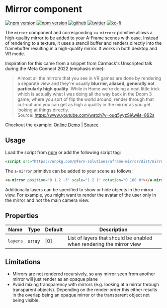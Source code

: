 # Mirror component
[![npm version](https://img.shields.io/npm/v/@fern-solutions/aframe-mirror.svg?style=flat-square)](https://www.npmjs.com/package/@fern-solutions/aframe-mirror)
[![npm version](https://img.shields.io/npm/l/@fern-solutions/aframe-mirror.svg?style=flat-square)](https://www.npmjs.com/package/@fern-solutions/aframe-mirror)
[![github](https://flat.badgen.net/badge/icon/github?icon=github&label)](https://github.com/mrxz/fern-aframe-components/)
[![twitter](https://flat.badgen.net/badge/twitter/@noerihuisman/blue?icon=twitter&label)](https://twitter.com/noerihuisman)
[![ko-fi](https://img.shields.io/badge/ko--fi-buy%20me%20a%20coffee-ff5f5f?style=flat-square)](https://ko-fi.com/fernsolutions)

The `mirror` component and corresponding `<a-mirror>` primitive allows a high-quality mirror to be added to your A-Frame scenes with ease. Instead of rendering to a texture, it uses a stencil buffer and renders directly into the framebuffer resulting in a high-quality mirror. It works in both desktop and VR mode.

Inspiration for this came from a snippet from Carmack's Unscripted talk during the Meta Connect 2022 (emphasis mine):
> Almost all the mirrors that you see in VR games are done by rendering a separate view and they're usually **blurrier, aliased, generally not particularly high quality**. While in Home we're doing a neat little trick which is actually what I was doing all the way back in the Doom 3 game, where you sort of flip the world around, render through that cut-out and you can get as high a quality in the mirror as you get looking at things directly.  
> Source: https://www.youtube.com/watch?v=ouq5yyzSiAw&t=892s

Checkout the example: [Online Demo](https://aframe-components.fern.solutions/mirror) | [Source](https://github.com/mrxz/fern-aframe-components/blob/main/mirror/example/index.html)

## Usage
Load the script from [npm](https://www.npmjs.com/package/@fern-solutions/aframe-mirror) or add the following script tag:
```HTML
<script src="https://unpkg.com/@fern-solutions/aframe-mirror/dist/mirror.umd.min.js"></script>
```

The `a-mirror` primitive can be added to your scene as follows:
```HTML
<a-mirror position="0 1.2 -3" scale="1 2 1" rotation="0 180 0"></a-mirror>
```

Additionally layers can be specified to show or hide objects in the mirror view. For example, you might want to render the avatar of the user only in the mirror and not the main camera view.

## Properties
| Name | Type | Default |Description |
| ---- | ---- | ------- |----------- |
| `layers` | array | [0] | List of layers that should be enabled when rendering the mirror view |

## Limitations
* Mirrors are not rendered recursively, so any mirror seen from another mirror will just render as an opaque plane
* Avoid mixing transparency with mirrors (e.g. looking at a mirror through transparent objects). Depending on the render-order this either results in the overlap being an opaque mirror or the transparent object not being visible.
